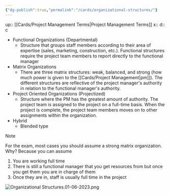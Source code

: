 ```yaml
---
{"dg-publish":true,"permalink":"/cards/organizational-structures/"}
---
```


up:: [[Cards/Project Management Terms\|Project Management Terms]] 
x:: 
d:: c

- Functional Organizations (Departmental)
	- Structure that groups staff members according to their area of expertise (sales, marketing, construction, etc.). Functional structures require the project team members to report directly to the functional manager
- Matrix Organizations
	- There are three matrix structures: weak, balanced, and strong (how much power is given to the [[Cards/Project Management\|pm]]). The different structures are reflective of the project manager's authority in relation to the functional manager's authority.
- Project Oriented Organizations (Projectized)
	- Structure where the PM has the greatest amount of authority. The project team is assigned to the project on a full-time basis. When the project is complete, the project team members moves on to other assignments within the organization.
- Hybrid
	- Blended type

>[!Note]
>For the exam, most cases you should assume a strong matrix organization.
>Why? Because you can assume
>1. You are working full time
>2. There is still a functional manager that you get resources from but once you get them you are in charge of them
>3. Once they are in, staff is usually full time in the project 

![Organizational Structures.01-06-2023.png](/img/user/Extras/Images/Organizational%20Structures.01-06-2023.png)

